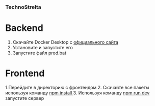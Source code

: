 ### TechnoStrelta
# Backend
1. Скачайте Docker Desktop с [официального сайта](https://www.docker.com/products/docker-desktop/)
2. Установите и запустите его
3. Запустите файл prod.bat

# Frontend
1.Перейдите в директорию с фронтендом
2. Скачайте все пакеты используя команду <ins>npm install </ins>
3. Используя команду  <ins>npm run dev </ins> запустите сервер
